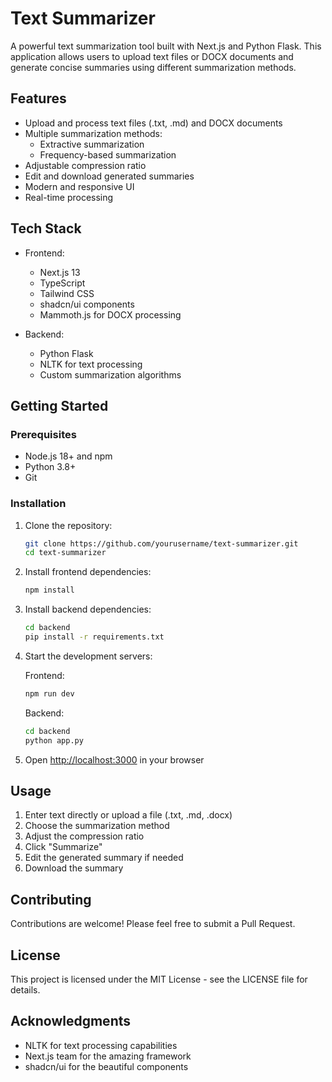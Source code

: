 # Text Summarizer

A powerful text summarization tool built with Next.js and Python Flask. This application allows users to upload text files or DOCX documents and generate concise summaries using different summarization methods.

## Features

- Upload and process text files (.txt, .md) and DOCX documents
- Multiple summarization methods:
  - Extractive summarization
  - Frequency-based summarization
- Adjustable compression ratio
- Edit and download generated summaries
- Modern and responsive UI
- Real-time processing

## Tech Stack

- Frontend:

  - Next.js 13
  - TypeScript
  - Tailwind CSS
  - shadcn/ui components
  - Mammoth.js for DOCX processing

- Backend:
  - Python Flask
  - NLTK for text processing
  - Custom summarization algorithms

## Getting Started

### Prerequisites

- Node.js 18+ and npm
- Python 3.8+
- Git

### Installation

1. Clone the repository:

   ```bash
   git clone https://github.com/yourusername/text-summarizer.git
   cd text-summarizer
   ```

2. Install frontend dependencies:

   ```bash
   npm install
   ```

3. Install backend dependencies:

   ```bash
   cd backend
   pip install -r requirements.txt
   ```

4. Start the development servers:

   Frontend:

   ```bash
   npm run dev
   ```

   Backend:

   ```bash
   cd backend
   python app.py
   ```

5. Open [http://localhost:3000](http://localhost:3000) in your browser

## Usage

1. Enter text directly or upload a file (.txt, .md, .docx)
2. Choose the summarization method
3. Adjust the compression ratio
4. Click "Summarize"
5. Edit the generated summary if needed
6. Download the summary

## Contributing

Contributions are welcome! Please feel free to submit a Pull Request.

## License

This project is licensed under the MIT License - see the LICENSE file for details.

## Acknowledgments

- NLTK for text processing capabilities
- Next.js team for the amazing framework
- shadcn/ui for the beautiful components
